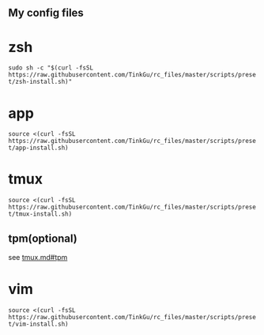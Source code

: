 My config files
---
# zsh
`sudo sh -c "$(curl -fsSL https://raw.githubusercontent.com/TinkGu/rc_files/master/scripts/preset/zsh-install.sh)"`

# app
`source <(curl -fsSL https://raw.githubusercontent.com/TinkGu/rc_files/master/scripts/preset/app-install.sh)`

# tmux
`source <(curl -fsSL https://raw.githubusercontent.com/TinkGu/rc_files/master/scripts/preset/tmux-install.sh)`
## tpm(optional)
see [tmux.md#tpm](https://github.com/TinkGu/rc_files/blob/master/tmux.md#tpm)

# vim
`source <(curl -fsSL https://raw.githubusercontent.com/TinkGu/rc_files/master/scripts/preset/vim-install.sh)`